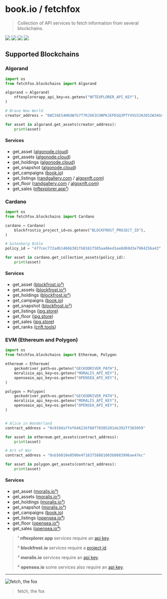 # book.io / fetchfox

> Collection of API services to fetch information from several blockchains.

![](https://s2.coinmarketcap.com/static/img/coins/64x64/4030.png)
![](https://s2.coinmarketcap.com/static/img/coins/64x64/2010.png)
![](https://s2.coinmarketcap.com/static/img/coins/64x64/1027.png)
![](https://s2.coinmarketcap.com/static/img/coins/64x64/3890.png)


## Supported Blockchains

### Algorand

```python
import os
from fetchfox.blockchains import Algorand

algorand = Algorand(
    nftexplorerapp_api_key=os.getenv("NFTEXPLORER_API_KEY"),
)

# Brave New World
creator_address = "6WII6ES4H6UW7G7T7RJX63CUNPKJEPEGQ3PTYVVU3JHJ652W34GCJV5OVY"

for asset in algorand.get_assets(creator_address):
    print(asset)
```

#### Services

* get_asset ([algonode.cloud](https://algonode.cloud))
* get_assets ([algonode.cloud](https://algonode.cloud))
* get_holdings ([algonode.cloud](https://algonode.cloud))
* get_snapshot ([algonode.cloud](https://algonode.cloud))
* get_campaigns ([book.io](https://book.io))
* get_listings ([randgallery.com](https://randgallery.com) / [algoxnft.com](https://algoxnft.com))
* get_floor ([randgallery.com](https://randgallery.com) / [algoxnft.com](https://algoxnft.com))
* get_sales ([nftexplorer.app¹](https://nftexplorer.app))


### Cardano

```python
import os
from fetchfox.blockchains import Cardano

cardano = Cardano(
    blockfrostio_project_id=os.getenv("BLOCKFROST_PROJECT_ID"),
)

# Gutenberg Bible
policy_id = "477cec772adb1466b301fb8161f505aa66ed1ee8d69d3e7984256a43"

for asset in cardano.get_collection_assets(policy_id):
    print(asset)
```

#### Services

* get_asset ([blockfrost.io²](https://blockfrost.io))
* get_assets ([blockfrost.io²](https://blockfrost.io))
* get_holdings ([blockfrost.io²](https://blockfrost.io))
* get_campaigns ([book.io](https://book.io))
* get_snapshot ([blockfrost.io²](https://blockfrost.io))
* get_listings ([jpg.store](https://jpg.store))
* get_floor ([jpg.store](https://jpg.store))
* get_sales ([jpg.store](https://jpg.store))
* get_ranks ([cnft.tools](https://cnft.tools))


### EVM (Ethereum and Polygon)

```python
import os
from fetchfox.blockchains import Ethereum, Polygon

ethereum = Ethereum(
    geckodriver_path=os.getenv("GECKODRIVER_PATH"),
    moralisio_api_key=os.getenv("MORALIS_API_KEY"),
    openseaio_api_key=os.getenv("OPENSEA_API_KEY"),
)

polygon = Polygon(
    geckodriver_path=os.getenv("GECKODRIVER_PATH"),
    moralisio_api_key=os.getenv("MORALIS_API_KEY"),
    openseaio_api_key=os.getenv("OPENSEA_API_KEY"),
)


# Alice in Wonderland
contract_address = "0x919da7fef646226f88f70305201de392ff365059"

for asset in ethereum.get_assets(contract_address):
    print(asset)

# Art of War
contract_address = "0xb56010e0500e4f163758881603b8083996ae47ec"

for asset in polygon.get_assets(contract_address):
    print(asset)
```

#### Services

* get_asset ([moralis.io³](https://moralis.io))
* get_assets ([moralis.io³](https://moralis.io))
* get_holdings ([moralis.io³](https://moralis.io))
* get_snapshot ([moralis.io³](https://moralis.io))
* get_campaigns ([book.io](https://book.io))
* get_listings ([opensea.io⁴](https://opensea.io))
* get_floor ([opensea.io⁴](https://opensea.io))
* get_sales ([opensea.io⁴](https://opensea.io))


> ¹ **nftexplorer.app** services require an [api key](https://www.nftexplorer.app/nftx-api).
> 
> ² **blockfrost.io** services require a [project id](https://blockfrost.dev/docs/overview/plans-and-billing).
> 
> ³ **moralis.io** services require an [api key](https://moralis.io/pricing).
> 
> ⁴ **opensea.io** some services also require an [api key](https://docs.opensea.io/reference/api-keys). 

---

![fetch, the fox](https://i.imgur.com/fm6mqzS.png)
> fetch, the fox

